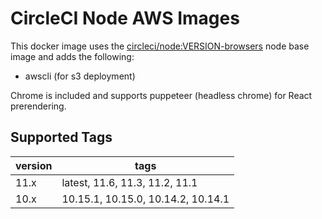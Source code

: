 # CircleCI Node AWS Images
This docker image uses the [circleci/node:VERSION-browsers](https://circleci.com/docs/2.0/circleci-images/#nodejs) node base image and adds the following:
* awscli (for s3 deployment)

Chrome is included and supports puppeteer (headless chrome) for React prerendering.

## Supported Tags
version | tags
------ | ------
11.x | latest, 11.6, 11.3, 11.2, 11.1
10.x | 10.15.1, 10.15.0, 10.14.2, 10.14.1

